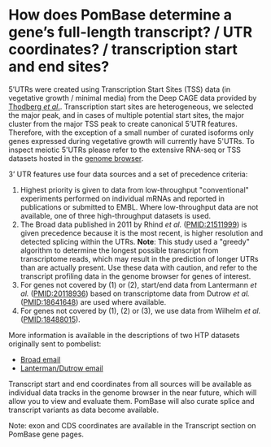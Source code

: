 # How does PomBase determine a gene’s full-length transcript? / UTR coordinates? / transcription start and end sites?
<!-- pombase_categories: Genome statistics and lists,Finding data -->

5’UTRs were created using Transcription Start Sites (TSS) data (in
vegetative growth / minimal media) from the Deep CAGE data provided by
[Thodberg *et al*.](/reference/PMID:30566651).  Transcription start
sites are heterogeneous, we selected the major peak, and in cases of
multiple potential start sites, the major cluster from the major TSS
peak to create canonical 5’UTR features.  Therefore, with the
exception of a small number of curated isoforms only genes expressed
during vegetative growth will currently have 5'UTRs.  To inspect
meiotic 5'UTRs please refer to the extensive RNA-seq or TSS datasets
hosted in the [genome browser](/jbrowse/).

3’ UTR features use four data sources and a set of precedence criteria:

1.  Highest priority is given to data from low-throughput "conventional"
    experiments performed on individual mRNAs and reported in
    publications or submitted to EMBL. Where low-throughput data are not
    available, one of three high-throughput datasets is used.
2.  The Broad data published in 2011 by Rhind *et al.* 
    ([PMID:21511999](http://www.ncbi.nlm.nih.gov/pubmed?term=21511999))
    is given precedence because it is the most recent, is higher
    resolution and detected splicing within the UTRs.  **Note**: This
    study used a "greedy" algorithm to determine the longest possible
    transcript from transcriptome reads, which may result in the
    prediction of longer UTRs than are actually present.  Use these data
    with caution, and refer to the transcript profiling data in the
    genome browser for genes of interest.
3.  For genes not covered by (1) or (2), start/end data from Lantermann
    *et al.* ([PMID:20118936](http://www.ncbi.nlm.nih.gov/pubmed?term=20118936))
    based on transcriptome data from Dutrow *et al.* ([PMID:18641648](http://www.ncbi.nlm.nih.gov/pubmed?term=18641648))
    are used where available.
4.  For genes not covered by (1), (2) or (3), we use data from Wilhelm
    *et al.* ([PMID:18488015](http://www.ncbi.nlm.nih.gov/pubmed/18488015)).

More information is available in the descriptions of two HTP
datasets originally sent to pombelist:
 - [Broad email](documentation/Broad_dataset_email)
 - [Lanterman/Dutrow email](documentation/Lanterman_Dutrow_dataset_email)


Transcript start and end coordinates from all sources will be available
as individual data tracks in the genome browser in the near
future, which will allow you to view and evaluate them. PomBase will
also curate splice and transcript variants as data become available.

Note: exon and CDS coordinates are available in the Transcript section
on PomBase gene pages.
